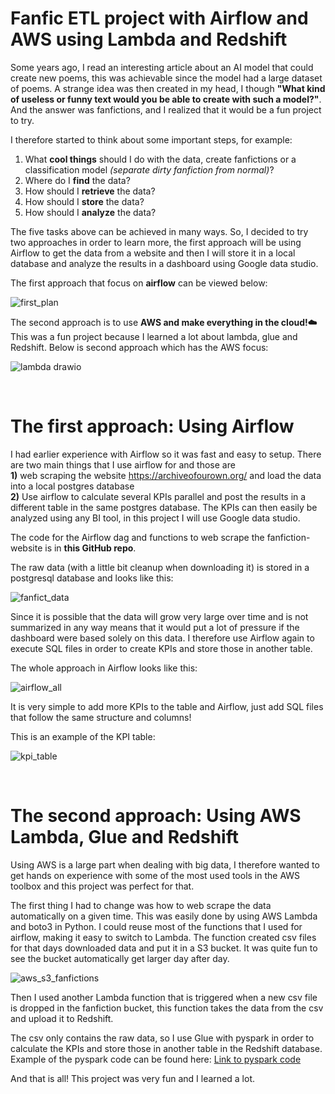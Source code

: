 # Fanfic ETL project with Airflow and AWS using Lambda and Redshift 
Some years ago, I read an interesting article about an AI model that could create new poems, this was achievable since the model had a large dataset of poems. A strange idea was then created in my head, I though **"What kind of useless or funny text would you be able to create with such a model?"**. And the answer was fanfictions, and I realized that it would be a fun project to try.

I therefore started to think about some important steps, for example:
1) What **cool things** should I do with the data, create fanfictions or a classification model *(separate dirty fanfiction from normal)*?
2) Where do I **find** the data?
3) How should I **retrieve** the data?
4) How should I **store** the data?
5) How should I **analyze** the data?

The five tasks above can be achieved in many ways. So, I decided to try two approaches in order to learn more, the first approach will be using Airflow to get the data from a website and then I will store it in a local database and analyze the results in a dashboard using Google data studio. 

The first approach that focus on **airflow** can be viewed below: 

![first_plan](https://user-images.githubusercontent.com/56206371/194145272-c8a45e6e-da82-4fe9-98ee-2ad1499fa59e.png)



The second approach is to use **AWS and make everything in the cloud!☁️** This was a fun project because I learned a lot about lambda, glue and Redshift. 
Below is second approach which has the AWS focus:


![lambda drawio](https://user-images.githubusercontent.com/56206371/194149541-c7b71071-56a0-4640-8501-850a9fc1aeba.png)

<br>

# The first approach: Using Airflow 

I had earlier experience with Airflow so it was fast and easy to setup. There are two main things that I use airflow for and those are <br> 
**1)** web scraping the website https://archiveofourown.org/ and load the data into a local postgres database <br> 
**2)** Use airflow to calculate several KPIs parallel and post the results in a different table in the same postgres database. The KPIs can then easily be analyzed using any BI tool, in this project I will use Google data studio. 

The code for the Airflow dag and functions to web scrape the fanfiction-website is in **this GitHub repo**.

The raw data (with a little bit cleanup when downloading it) is stored in a postgresql database and looks like this: 

![fanfict_data](https://user-images.githubusercontent.com/56206371/194169721-131a87d8-e8b7-4bf8-b5b9-f84ef5ba2104.PNG)

Since it is possible that the data will grow very large over time and is not summarized in any way means that it would put a lot of pressure if the dashboard were based solely on this data. I therefore use Airflow again to execute SQL files in order to create KPIs and store those in another table.

The whole approach in Airflow looks like this:


![airflow_all](https://user-images.githubusercontent.com/56206371/194409476-7a9c5919-031f-4ea2-8050-1ad67da4b4a3.PNG)

It is very simple to add more KPIs to the table and Airflow, just add SQL files that follow the same structure and columns!

This is an example of the KPI table:

![kpi_table](https://user-images.githubusercontent.com/56206371/194410341-40d34a7b-0ff9-4438-91ad-017f0ee6dcd4.PNG)

<br>

# The second approach: Using AWS Lambda, Glue and Redshift

Using AWS is a large part when dealing with big data, I therefore wanted to get hands on experience with some of the most used tools in the AWS toolbox and this project was perfect for that. 

The first thing I had to change was how to web scrape the data automatically on a given time. This was easily done by using AWS Lambda and boto3 in Python. I could reuse most of the functions that I used for airflow, making it easy to switch to Lambda. The function created csv files for that days downloaded data and put it in a S3 bucket. It was quite fun to see the bucket automatically get larger day after day.



![aws_s3_fanfictions](https://user-images.githubusercontent.com/56206371/194415520-1dd0a3aa-1fbb-43e1-a718-eed4067e4e9d.PNG)

Then I used another Lambda function that is triggered when a new csv file is dropped in the fanfiction bucket, this function takes the data from the csv and upload it to Redshift. 

The csv only contains the raw data, so I use Glue with pyspark in order to calculate the KPIs and store those in another table in the Redshift database. 
Example of the pyspark code can be found here: [Link to pyspark code](https://github.com/pergran1/Pyspark-KPIs-for-fanfictions-and-learning/blob/master/fanfiction_pyspark.ipynb)


And that is all! This project was very fun and I learned a lot.




